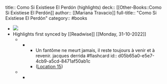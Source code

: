 title:: Como Si Existiese El Perdón (highlights)
deck:: [[Other-Books::Como Si Existiese El Perdón]]
author:: [[Mariana Travacio]]
full-title:: "Como Si Existiese El Perdón"
category:: #books

- ![](https://m.media-amazon.com/images/I/81i0TLh87mL._SY160.jpg)
- Highlights first synced by [[Readwise]] [[Monday, 31-10-2022]]
	- -
		- Un fantôme ne meurt jamais, il reste toujours à venir et à revenir. jacques derrida #flashcard
		  id:: d05b65a0-e5e7-4cb9-a5cd-8471af50ab1c
		- ([Location 15](https://readwise.io/to_kindle?action=open&asin=B0845ZCR91&location=15))
	- -